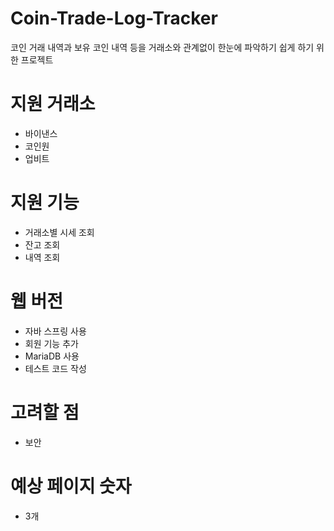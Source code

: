 # Coin-Trade-Log-Tracker
코인 거래 내역과 보유 코인 내역 등을 거래소와 관계없이 한눈에 파악하기 쉽게 하기 위한 프로젝트

# 지원 거래소
- 바이낸스
- 코인원
- 업비트


# 지원 기능
- 거래소별 시세 조회
- 잔고 조회
- 내역 조회

# 웹 버전
- 자바 스프링 사용
- 회원 기능 추가
- MariaDB 사용
- 테스트 코드 작성

# 고려할 점
- 보안

# 예상 페이지 숫자
- 3개
